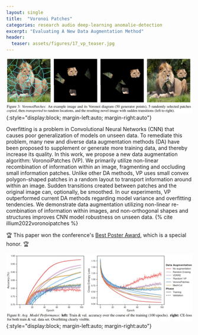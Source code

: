 ```yaml
---
layout: single
title:  "Voronoi Patches"
categories: research audio deep-learning anomalie-detection 
excerpt: "Evaluating A New Data Augmentation Method"
header:
  teaser: assets/figures/17_vp_teaser.jpg
---
```


![Organism Network Architecture](\assets\figures\17_vp_lion.jpg){:style="display:block; margin-left:auto; margin-right:auto"}

Overfitting is a problem in Convolutional Neural Networks (CNN) that causes poor generalization of models on unseen data. To remediate this problem, many new and diverse data augmentation methods (DA) have been proposed to supplement or generate more training data, and thereby increase its quality. In this work, we propose a new data augmentation algorithm: VoronoiPatches (VP). We primarily utilize non-linear recombination of information within an image, fragmenting and occluding small information patches. Unlike other DA methods, VP uses small convex polygon-shaped patches in a random layout to transport information around within an image. Sudden transitions created between patches and the original image can, optionally, be smoothed. In our experiments, VP outperformed current DA methods regarding model variance and overfitting tendencies. We demonstrate data augmentation utilizing non-linear re-combination of information within images, and non-orthogonal shapes and structures improves CNN model robustness on unseen data.
{% cite illium2022voronoipatches %}

:trophy: This paper won the conference's [Best Poster Award](https://icaart.scitevents.org/PreviousAwards.aspx?y=2024#2023), which is a special honor. :trophy:

![Dropout](\assets\figures\17_vp_results.jpg){:style="display:block; margin-left:auto; margin-right:auto"}
